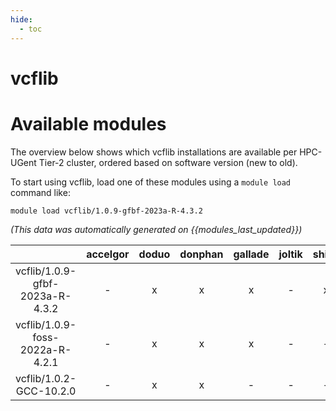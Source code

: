 ```yaml
---
hide:
  - toc
---
```


vcflib
======

# Available modules


The overview below shows which vcflib installations are available per HPC-UGent Tier-2 cluster, ordered based on software version (new to old).

To start using vcflib, load one of these modules using a `module load` command like:

```shell
module load vcflib/1.0.9-gfbf-2023a-R-4.3.2
```

*(This data was automatically generated on {{modules_last_updated}})*  

| |accelgor|doduo|donphan|gallade|joltik|shinx|skitty|
| :---: | :---: | :---: | :---: | :---: | :---: | :---: | :---: |
|vcflib/1.0.9-gfbf-2023a-R-4.3.2|-|x|x|x|-|x|x|
|vcflib/1.0.9-foss-2022a-R-4.2.1|-|x|x|x|-|-|-|
|vcflib/1.0.2-GCC-10.2.0|-|x|x|-|-|-|-|
